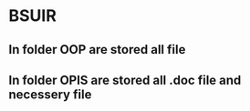 # BSUIR

## In folder OOP are stored all file

## In folder OPIS are stored all .doc file and necessery file